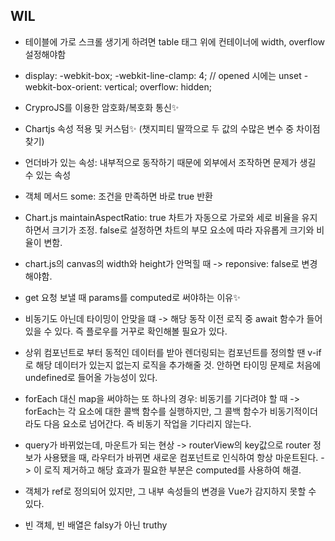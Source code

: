## WIL

- 테이블에 가로 스크롤 생기게 하려면 table 태그 위에 컨테이너에 width, overflow 설정해야함

- display: -webkit-box;
  -webkit-line-clamp: 4; // opened 시에는 unset
  -webkit-box-orient: vertical;
  overflow: hidden;

- CryproJS를 이용한 암호화/복호화 통신✨

- Chartjs 속성 적용 및 커스텀✨ (챗지피티 딸깍으로 두 값의 수많은 변수 중 차이점 찾기)

- 언더바가 있는 속성: 내부적으로 동작하기 때문에 외부에서 조작하면 문제가 생길 수 있는 속성

- 객체 메서드 some: 조건을 만족하면 바로 true 반환

- Chart.js maintainAspectRatio: true
  차트가 자동으로 가로와 세로 비율을 유지하면서 크기가 조정.
  false로 설정하면 차트의 부모 요소에 따라 자유롭게 크기와 비율이 변함.

- chart.js의 canvas의 width와 height가 안먹힐 때 -> reponsive: false로 변경해야함.

- get 요청 보낼 때 params를 computed로 써야하는 이유✨

- 비동기도 아닌데 타이밍이 안맞을 떄 -> 해당 동작 이전 로직 중 await 함수가 들어있을 수 있다. 즉 플로우를 거꾸로 확인해볼 필요가 있다.

- 상위 컴포넌트로 부터 동적인 데이터를 받아 렌더링되는 컴포넌트를 정의할 땐 v-if로 해당 데이터가 있는지 없는지 로직을 추가해줄 것. 안하면 타이밍 문제로 처음에 undefined로 들어올 가능성이 있다.

- forEach 대신 map을 써야하는 또 하나의 경우: 비동기를 기다려야 할 때 -> forEach는 각 요소에 대한 콜백 함수를 실행하지만, 그 콜백 함수가 비동기적이더라도 다음 요소로 넘어간다. 즉 비동기 작업을 기다리지 않는다.

- query가 바뀌었는데, 마운트가 되는 현상 -> routerView의 key값으로 router 정보가 사용됐을 때, 라우터가 바뀌면 새로운 컴포넌트로 인식하여 항상 마운트된다. -> 이 로직 제거하고 해당 효과가 필요한 부분은 computed를 사용하여 해결.

- 객체가 ref로 정의되어 있지만, 그 내부 속성들의 변경을 Vue가 감지하지 못할 수 있다.

- 빈 객체, 빈 배열은 falsy가 아닌 truthy
